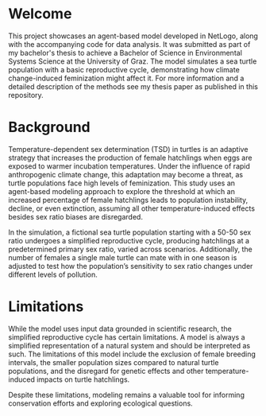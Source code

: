 # Welcome

This project showcases an agent-based model developed in NetLogo, along with the accompanying code for data analysis. It was submitted as part of my bachelor's thesis to achieve a Bachelor of Science in Environmental Systems Science at the University of Graz. The model simulates a sea turtle population with a basic reproductive cycle, demonstrating how climate change-induced feminization might affect it.
For more information and a detailed description of the methods see my thesis paper as published in this repository. 

# Background

Temperature-dependent sex determination (TSD) in turtles is an adaptive strategy that increases the production of female hatchlings when eggs are exposed to warmer incubation temperatures. Under the influence of rapid anthropogenic climate change, this adaptation may become a threat, as turtle populations face high levels of feminization. This study uses an agent-based modeling approach to explore the threshold at which an increased percentage of female hatchlings leads to population instability, decline, or even extinction, assuming all other temperature-induced effects besides sex ratio biases are disregarded.

In the simulation, a fictional sea turtle population starting with a 50-50 sex ratio undergoes a simplified reproductive cycle, producing hatchlings at a predetermined primary sex ratio, varied across scenarios. Additionally, the number of females a single male turtle can mate with in one season is adjusted to test how the population’s sensitivity to sex ratio changes under different levels of pollution.

# Limitations

While the model uses input data grounded in scientific research, the simplified reproductive cycle has certain limitations. A model is always a simplified representation of a natural system and should be interpreted as such. The limitations of this model include the exclusion of female breeding intervals, the smaller population sizes compared to natural turtle populations, and the disregard for genetic effects and other temperature-induced impacts on turtle hatchlings. 

Despite these limitations, modeling remains a valuable tool for informing conservation efforts and exploring ecological questions.
